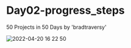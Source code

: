 # Day02-progress_steps
50 Projects in 50 Days by 'bradtraversy'

![2022-04-20 16 22 50](https://user-images.githubusercontent.com/83334765/164241125-7b518ccf-a415-463f-81a0-b069221c826a.gif)
